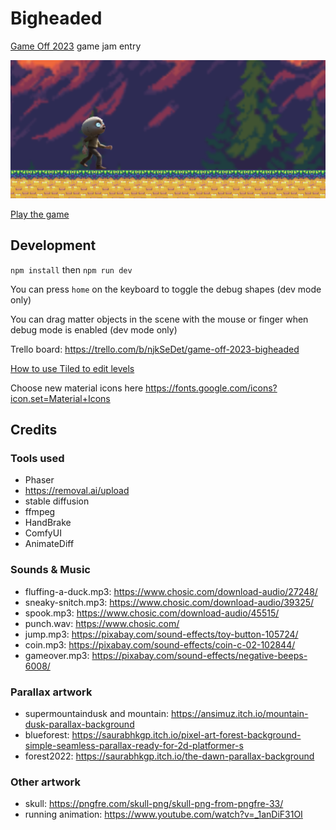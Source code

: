 # Bigheaded

[Game Off 2023](https://itch.io/jam/game-off-2023) game jam entry

[![Play](.github/images/preview.png)](https://scottyxiii.github.io/bigheaded)

[Play the game](https://scottyxiii.github.io/bigheaded)

## Development

`npm install` then `npm run dev`

You can press `home` on the keyboard to toggle the debug shapes (dev mode only)

You can drag matter objects in the scene with the mouse or finger when debug mode is enabled (dev mode only)

Trello board: https://trello.com/b/njkSeDet/game-off-2023-bigheaded

[How to use Tiled to edit levels](./Tiled.md)

Choose new material icons here https://fonts.google.com/icons?icon.set=Material+Icons

## Credits

### Tools used

- Phaser
- https://removal.ai/upload
- stable diffusion
- ffmpeg
- HandBrake
- ComfyUI
- AnimateDiff

### Sounds & Music

- fluffing-a-duck.mp3: https://www.chosic.com/download-audio/27248/
- sneaky-snitch.mp3: https://www.chosic.com/download-audio/39325/
- spook.mp3: https://www.chosic.com/download-audio/45515/
- punch.wav: https://www.chosic.com/
- jump.mp3: https://pixabay.com/sound-effects/toy-button-105724/
- coin.mp3: https://pixabay.com/sound-effects/coin-c-02-102844/
- gameover.mp3: https://pixabay.com/sound-effects/negative-beeps-6008/

### Parallax artwork

- supermountaindusk and mountain: https://ansimuz.itch.io/mountain-dusk-parallax-background
- blueforest: https://saurabhkgp.itch.io/pixel-art-forest-background-simple-seamless-parallax-ready-for-2d-platformer-s
- forest2022: https://saurabhkgp.itch.io/the-dawn-parallax-background

### Other artwork

- skull: https://pngfre.com/skull-png/skull-png-from-pngfre-33/
- running animation: https://www.youtube.com/watch?v=_1anDiF31OI
